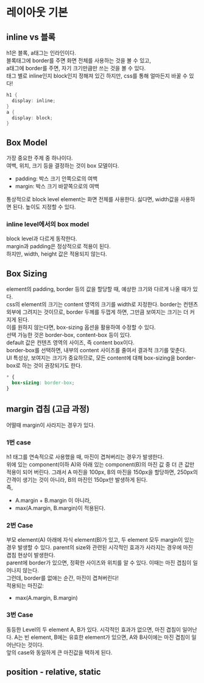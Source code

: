 # 레이아웃 기본
## inline vs 블록
h1은 블록, a태그는 인라인이다.  
블록태그에 border를 주면 화면 전체를 사용하는 것을 볼 수 있고,  
a태그에 border를 주면, 자기 크기만큼만 쓰는 것을 볼 수 있다.  
태그 별로 inline인지 block인지 정해져 있긴 하지만, css를 통해 얼마든지 바꿀 수 있다!  
``` cs
h1 {
  display: inline;
}
a {
  display: block;
}
```

## Box Model
가장 중요한 주제 중 하나이다.  
여백, 위치, 크기 등을 결정하는 것이 box 모델이다.  
- padding: 박스 크기 안쪽으로의 여백
- margin: 박스 크기 바깥쪽으로의 여백

통상적으로 block level element는 화면 전체를 사용한다. 싫다면, width값을 사용하면 된다. 높이도 지정할 수 있다.

### inline level에서의 box model
block level과 다르게 동작한다.  
margin과 padding은 정상적으로 적용이 된다.  
하지만, width, height 값은 적용되지 않는다.

## Box Sizing
element의 padding, border 등의 값을 할당할 때, 예상한 크기와 다르게 나올 때가 있다.  
css의 element의 크기는 content 영역의 크기를 width로 지정한다. border는 컨텐츠 외부에 그려지는 것이므로, border 두께를 두껍게 하면, 그만큼 보여지는 크기는 더 커지게 된다.  
이를 원하지 않는다면, box-sizing 옵션을 활용하여 수정할 수 있다.  
선택 가능한 것은 border-box, content-box 등이 있다.  
default 값은 컨텐츠 영역의 사이즈, 즉 content box이다.  
border-box를 선택하면, 내부의 content 사이즈를 줄여서 결과적 크기를 맞춘다.  
UI 특성상, 보여지는 크기가 중요하므로, 모든 content에 대해 box-sizing을 border-box로 하는 것이 권장되기도 한다.
``` css
* {
  box-sizing: border-box;
}
```

## margin 겹침 (고급 과정)
어떨때 margin이 사라지는 경우가 있다.
### 1번 case
h1 태그를 연속적으로 사용했을 때, 마진이 겹쳐버리는 경우가 발생한다.  
위에 있는 component(이하 A)와 아래 있는 component(B)의 마진 값 중 더 큰 값만 적용이 되어 버린다.
그래서 A 마진을 100px, B의 마진을 150px을 할당하면, 250px의 간격이 생기는 것이 아니라, B의 마진인 150px만 발생하게 된다.  
즉, 
- A.margin + B.margin 이 아니라,
- max(A.margin, B.margin)이 적용된다.

### 2번 Case
부모 element(A) 아래에 자식 element(B)가 있고, 두 element 모두 margin이 있는 경우 발생할 수 있다.
parent의 size와 관련된 시각적인 효과가 사라지는 경우에 마진 겹침 현상이 발생한다.  
parent에 border가 있으면, 정확한 사이즈와 위치를 알 수 있다. 이때는 마진 겹침이 일어나지 않는다.  
그런데, border를 없애는 순간, 마진이 겹쳐버린다!  
적용되는 마진값:
- max(A.margin, B.margin)

### 3번 Case
동등한 Level의 두 element A, B가 있다. 시각적인 효과가 없으면, 마진 겹침이 일어난다. A는 빈 element, B에는 유효한 element가 있으면, A와 B사이에는 마진 겹침이 일어난다는 것이다.  
앞의 case와 동일하게 큰 마진값을 택하게 된다.

## position - relative, static